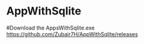 # AppWithSqlite
#Download the AppsWithSqlite.exe
https://github.com/Zubair7H/AppWithSqlite/releases
